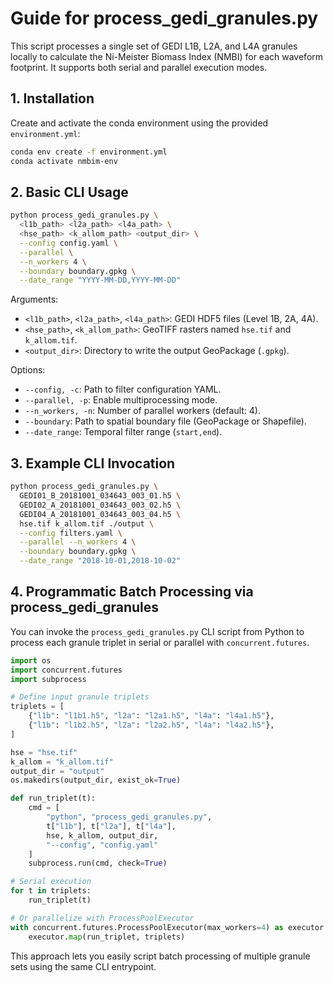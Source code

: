 # Guide for process_gedi_granules.py

This script processes a single set of GEDI L1B, L2A, and L4A granules locally to calculate the Ni-Meister Biomass Index (NMBI) for each waveform footprint. It supports both serial and parallel execution modes.

## 1. Installation

Create and activate the conda environment using the provided `environment.yml`:

```bash
conda env create -f environment.yml
conda activate nmbim-env
```

## 2. Basic CLI Usage

```bash
python process_gedi_granules.py \
  <l1b_path> <l2a_path> <l4a_path> \
  <hse_path> <k_allom_path> <output_dir> \
  --config config.yaml \
  --parallel \
  --n_workers 4 \
  --boundary boundary.gpkg \
  --date_range "YYYY-MM-DD,YYYY-MM-DD"
```

Arguments:
- `<l1b_path>`, `<l2a_path>`, `<l4a_path>`: GEDI HDF5 files (Level 1B, 2A, 4A).
- `<hse_path>`, `<k_allom_path>`: GeoTIFF rasters named `hse.tif` and `k_allom.tif`.
- `<output_dir>`: Directory to write the output GeoPackage (`.gpkg`).

Options:
- `--config, -c`: Path to filter configuration YAML.
- `--parallel, -p`: Enable multiprocessing mode.
- `--n_workers, -n`: Number of parallel workers (default: 4).
- `--boundary`: Path to spatial boundary file (GeoPackage or Shapefile).
- `--date_range`: Temporal filter range (`start,end`).

## 3. Example CLI Invocation

```bash
python process_gedi_granules.py \
  GEDI01_B_20181001_034643_003_01.h5 \
  GEDI02_A_20181001_034643_003_02.h5 \
  GEDI04_A_20181001_034643_003_04.h5 \
  hse.tif k_allom.tif ./output \
  --config filters.yaml \
  --parallel --n_workers 4 \
  --boundary boundary.gpkg \
  --date_range "2018-10-01,2018-10-02"
```

## 4. Programmatic Batch Processing via process_gedi_granules

You can invoke the `process_gedi_granules.py` CLI script from Python to process each granule triplet in serial or parallel with `concurrent.futures`.

```python
import os
import concurrent.futures
import subprocess

# Define input granule triplets
triplets = [
    {"l1b": "l1b1.h5", "l2a": "l2a1.h5", "l4a": "l4a1.h5"},
    {"l1b": "l1b2.h5", "l2a": "l2a2.h5", "l4a": "l4a2.h5"},
]

hse = "hse.tif"
k_allom = "k_allom.tif"
output_dir = "output"
os.makedirs(output_dir, exist_ok=True)

def run_triplet(t):
    cmd = [
        "python", "process_gedi_granules.py",
        t["l1b"], t["l2a"], t["l4a"],
        hse, k_allom, output_dir,
        "--config", "config.yaml"
    ]
    subprocess.run(cmd, check=True)

# Serial execution
for t in triplets:
    run_triplet(t)

# Or parallelize with ProcessPoolExecutor
with concurrent.futures.ProcessPoolExecutor(max_workers=4) as executor:
    executor.map(run_triplet, triplets)
```

This approach lets you easily script batch processing of multiple granule sets using the same CLI entrypoint.
